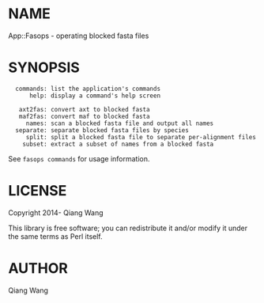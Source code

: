# NAME

App::Fasops - operating blocked fasta files

# SYNOPSIS

      commands: list the application's commands
          help: display a command's help screen
    
       axt2fas: convert axt to blocked fasta
       maf2fas: convert maf to blocked fasta
         names: scan a blocked fasta file and output all names
      separate: separate blocked fasta files by species
         split: split a blocked fasta file to separate per-alignment files
        subset: extract a subset of names from a blocked fasta

See `fasops commands` for usage information.

# LICENSE

Copyright 2014- Qiang Wang

This library is free software; you can redistribute it and/or modify it under the same terms as Perl itself.

# AUTHOR

Qiang Wang
